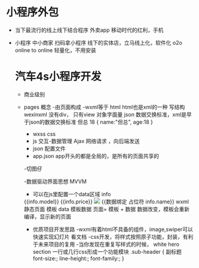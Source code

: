 # 小程序外包
- 当下最流行的线上线下结合程序
    外卖app 移动时代的红利，手机

- 小程序 中小商家 扫码拿小程序  线下的实体店，立马线上化，软件化 o2o
  online to online 轻量化，不用安装

  # 汽车4s小程序开发  
  - 商业级别  

  - pages 概念
    -由页面构成
       -wxml等于 html html也是xml的一种 写结构 wexinxml 没有div， 只有view
       对象字面量  json 数据交换标准，xml是早于json的数据交换标准
       <reviewer>
        <name>但总</name>
        <age>18</age>
       </reviewer>
       {
        name:"但总",
        age:18
       }

      - wxss  css
      - js 交互-数据管理 Ajax 网络请求 ，向后端发送
      - json 配置文件
    - app.json
       app开头的都是全局的，是所有的页面共享的  

      
    -切图仔

    -数据驱动界面思想 MVVM
      - 可以在js里配置一个data区域 info
      <view class="bd">
      <text>{{info.model}}</text>
      <text>{{info.price}}</text>
      <image src="{{info.pic}}" mode=""/>
      {{数据绑定 占位符 info.name}}
      wxml 静态页面 模板
      data 模板数据
      页面= 模板 + 数据
      数据改变，模板会重新编译，显示新的页面

    - 优质项目开发思路
       -wxml有着html不具备的组件，image,swiper可以快速实现幻灯片
       看文档
       -css开发，将样式按照原子功能，封装，有利于未来项目的复用
         -当你发现在重复写样式的时候，
            white hero section
            一行或几行css形成一个功能模块
            .sub-header { 副标题
                font-size:;
                line-height:;
                font-family:;
            }      
